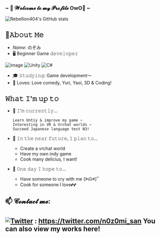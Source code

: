 ### ~ 💖 𝓦𝓮𝓵𝓬𝓸𝓶𝓮 𝓽𝓸 𝓶𝔂 𝓟𝓻𝓸𝓯𝓲𝓵𝓮 OwO💖 ~

![Rebellion404's GitHub stats](https://github-readme-stats.vercel.app/api?username=Rebellion404&theme=radical&show_icons=true)

📖𝙰𝚋𝚘𝚞𝚝 𝙼𝚎
---
- *Name*: のぞみ
- 🖥  Beginner Game 𝚍𝚎𝚟𝚎𝚕𝚘𝚙𝚎𝚛  

![image](https://user-images.githubusercontent.com/78013257/155077191-29edf287-f808-4846-a018-832fca746b7f.png) ![Unity](https://img.shields.io/badge/unity-%23000000.svg?style=for-the-badge&logo=unity&logoColor=white)   ![C#](https://img.shields.io/badge/c%23-%23239120.svg?style=for-the-badge&logo=c-sharp&logoColor=white) 
- 🎓 𝚂𝚝𝚞𝚍𝚢𝚒𝚗𝚐: Game development～
- 🥰 Loves: Love comedy, Yuri, Yaoi, 3D & Coding!

𝚆𝚑𝚊𝚝 𝙸'𝚖 𝚞𝚙 𝚝𝚘
---
- 🔨 𝙸'𝚖 𝚌𝚞𝚛𝚛𝚎𝚗𝚝𝚕𝚢...

    ```
    Learn Untiy & improve my game ~
    Interesting in VR & Vrchat worlds ~
    Succeed Japanese language test N3!
    ```
    
- 🎯 𝙸𝚗 𝚝𝚑𝚎 𝚗𝚎𝚊𝚛 𝚏𝚞𝚝𝚞𝚛𝚎, 𝙸 𝚙𝚕𝚊𝚗 𝚝𝚘... 
   - Create a vrchat world
   - Have my own indy game
   - Cook many delicius, I want!
- 🦊 𝙾𝚗𝚎 𝚍𝚊𝚢 𝙸 𝚑𝚘𝚙𝚎 𝚝𝚘... 
   - Have someone to cry with me (ᗒᗣᗕ)՞
   - Cook for someone I love💕💕


📫 𝓒𝓸𝓷𝓽𝓪𝓬𝓽 𝓶𝓮:
---
[![Twitter](https://img.shields.io/badge/Twitter-1DA1F2?style=for-the-badge&logo=twitter&logoColor=white)]() : https://twitter.com/n0z0mi_san
You can also view my works here!
---
